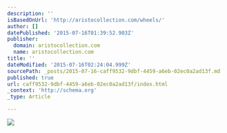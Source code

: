 ```yaml
---
description: ''
isBasedOnUrl: 'http://aristocollection.com/wheels/'
author: []
datePublished: '2015-07-16T01:39:52.903Z'
publisher:
  domain: aristocollection.com
  name: aristocollection.com
title: ''
dateModified: '2015-07-16T02:24:04.999Z'
sourcePath: _posts/2015-07-16-caff9532-9dbf-4459-a6eb-02ec0a2ad13f.md
published: true
url: caff9532-9dbf-4459-a6eb-02ec0a2ad13f/index.html
_context: 'http://schema.org'
_type: Article

---
```

![](http://aristocollection.com/wp-content/uploads/2014/07/15598225930_87de250979_h.jpg)